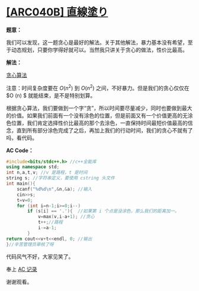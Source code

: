 

# [[ARC040B] 直線塗り](https://www.luogu.com.cn/problem/AT_arc040_b)

**题意：**

我们可以发现，这一题贪心是最好的解法。关于其他解法，暴力基本没有希望，至于动态规划，只要你学得好就可以。当然我只讲关于贪心的做法，性价比最高。

**解法：**

[贪心算法](https://blog.csdn.net/qq_60462402/article/details/124109897)

注意：时间复杂度要在 $O( n^2 )$ 到 $O ( n^2 )$ 之间，不好暴力。但是我们的贪心仅仅在 $O (n) $ 就能结束，是不是特别划算。

根据贪心算法，我们要做到一个字“贪”，所以时间要尽量减少，同时也要做到最大的价值。如果我们前面有一个没有涂色的位置，但是前面又有一个价值更高的无涂色位置，我们肯定选择性价比最高的那个去涂色，一直保持时间最短价值最高的信念，直到所有部分涂色完成了之后，再加上我们的行动时间，我们的贪心不就有了吗，看代码。

**AC Code：**

```cpp
#include<bits/stdc++.h> //c++全能库
using namespace std;
int n,a,t,v; //v 是路程，t 是时间
string s; //字符串定义，要使用 cstring 头文件
int main(){
    scanf("%d%d\n",&n,&a); //输入
    cin>>s;
    t=v=0;
    for (int i=n-1;i>=0;i--)  
        if (s[i] == '.'){  //如果第 i 个点是没涂色，那么我们的距离加一。
            v=max(v,i-a+1); //贪心
            t++;//路程
            i-=a-1;
        }
return cout<<v+t<<endl, 0; //输出
}//辛苦管理员审核了呀
```
代码风气不好，大家见笑了。

奉上 [AC 记录](https://www.luogu.com.cn/record/113993994)


谢谢观看。